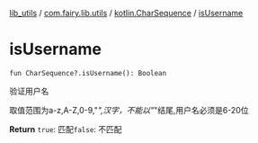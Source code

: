 [lib_utils](../../index.md) / [com.fairy.lib.utils](../index.md) / [kotlin.CharSequence](index.md) / [isUsername](./is-username.md)

# isUsername

`fun CharSequence?.isUsername(): Boolean`

验证用户名

取值范围为a-z,A-Z,0-9,"*",汉字，不能以"*"结尾,用户名必须是6-20位

**Return**
`true`: 匹配`false`: 不匹配

